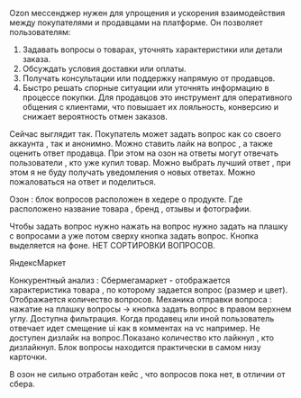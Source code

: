 Ozon мессенджер нужен для упрощения и ускорения взаимодействия между покупателями и продавцами на платформе. Он позволяет пользователям:
1. Задавать вопросы о товарах, уточнять характеристики или детали заказа.
2. Обсуждать условия доставки или оплаты.
3. Получать консультации или поддержку напрямую от продавцов.
4. Быстро решать спорные ситуации или уточнять информацию в процессе покупки.
Для продавцов это инструмент для оперативного общения с клиентами, что повышает их лояльность, конверсию и снижает вероятность отмен заказов.

Сейчас выглядит так. Покупатель может задать вопрос как со своего аккаунта , так и анонимно. Можно ставить лайк на вопрос , а также оценить ответ продавца. При этом на озон на ответы могут отвечать пользователи , кто уже купил товар. Можно выбрать лучший ответ , при этом я не буду получать уведомления о новых ответах. Можно пожаловаться на ответ и поделиться. 

Озон : 
блок вопросов расположен в хедере о продукте. Где расположено название товара , бренд , отзывы и фотографии. 

Чтобы задать вопрос нужно нажать на вопрос нужно задать на плашку с вопросами а уже потом сверху кнопка задать вопрос. Кнопка выделяется на фоне. НЕТ СОРТИРОВКИ ВОПРОСОВ. 

ЯндексМаркет 







Конкурентный анализ : 
Сбермегамаркет - отображается характеристика товара , по которому задается вопрос (размер и цвет). Отображается количество вопросов. Механика отправки вопроса : 
нажатие на плашку вопросы -> кнопка задать вопрос в правом верхнем углу. Доступна фильтрация. Когда продавец или иной пользователь отвечает идет смещение ui как в комментах на vc например. Не доступен дизлайк на вопрос.Показано количество кто лайкнул , кто дизлайкнул. Блок вопросы находится практически в самом низу карточки.

В озон не сильно отработан кейс , что вопросов пока нет, в отличии от сбера. 





